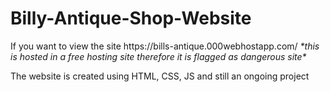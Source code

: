# Billy-Antique-Shop-Website
 <p> If you want to view the site https://bills-antique.000webhostapp.com/ <em>*this is hosted in a free hosting site therefore it is flagged as dangerous site*</em></p>
 <p>The website is created using HTML, CSS, JS and still an ongoing project</p>
